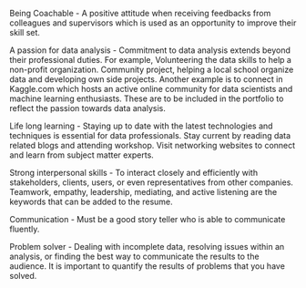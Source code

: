 Being Coachable - A positive attitude when receiving feedbacks from colleagues and supervisors which is used as an opportunity to improve their skill set.

A passion for data analysis - Commitment to data analysis extends beyond their professional duties. For example, Volunteering the data skills to help a non-profit organization. Community project, helping a local school organize data and developing own side projects. Another example is to connect in Kaggle.com which hosts an active online community for data scientists and machine learning enthusiasts. These are to be included in the portfolio to reflect the passion towards data analysis.

Life long learning - Staying up to date with the latest technologies and techniques is essential for data professionals. Stay current by reading data related blogs and attending workshop. Visit networking websites to connect and learn from subject matter experts.

Strong interpersonal skills - To interact closely and efficiently with stakeholders, clients, users, or even representatives from other companies. Teamwork, empathy, leadership, mediating, and active listening are the keywords that can be added to the resume.

Communication - Must be a good story teller who is able to communicate fluently.

Problem solver - Dealing with incomplete data, resolving issues within an analysis, or finding the best way to communicate the results to the audience. It is important to quantify the results of problems that you have solved.
